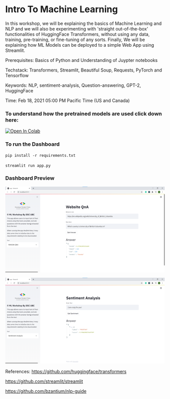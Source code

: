 # Intro To Machine Learning

In this workshop, we will be explaining the basics of Machine Learning and NLP and we will also be experimenting with 'straight out-of-the-box' functionalities of HuggingFace Transformers, without using any data, training, pre-training, or fine-tuning of any sorts. Finally, We will be explaining how ML Models can be deployed to a simple Web App using Streamlit. 

Prerequisites: Basics of Python and Understanding of Juypter notebooks

Techstack: Transformers, Streamlit, Beautiful Soup, Requests, PyTorch and Tensorflow

Keywords: NLP, sentiment-analysis, Question-answering, GPT-2, HuggingFace

Time: Feb 18, 2021 05:00 PM Pacific Time (US and Canada)



### To understand how the pretrained models are used click down here:

[![Open In Colab](https://colab.research.google.com/assets/colab-badge.svg)](https://colab.research.google.com/github/gagan3012/huggingface/blob/master/WorkshopNotebook.ipynb)
 
### To run the Dashboard

```
pip install -r requirements.txt 

streamlit run app.py
```

### Dashboard Preview

![qna](images/qna.png)

![sen](images/senti.png)


References:
https://github.com/huggingface/transformers

https://github.com/streamlit/streamlit

https://github.com/bzantium/nlp-guide
